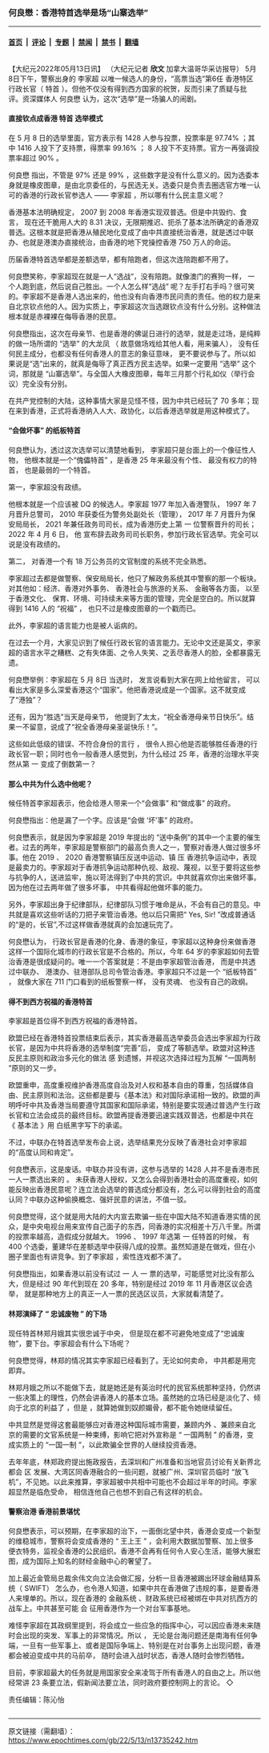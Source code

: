 ### 何良懋：香港特首选举是场“山寨选举”

---

#### [首页](../../../..?n13735242) &nbsp;|&nbsp; [评论](../../../../../epoch-comment?n13735242) &nbsp;|&nbsp; [专题](../../../../../epoch-special?n13735242) &nbsp;|&nbsp; [禁闻](../../../../../epoch-news?n13735242) &nbsp;|&nbsp; [禁书](../../../../../books?n13735242) &nbsp;|&nbsp; [翻墙](https://github.com/gfw-breaker/nogfw/blob/master/README.md?n13735242)


<div class="column" id="artbody" itemprop="articleBody">
 <!-- article content begin -->
 <p>
  【大纪元2022年05月13日讯】
  <span style="font-weight: 400;">
   （大纪元记者
  </span>
  <b>
   欣文
  </b>
  <span style="font-weight: 400;">
   加拿大温哥华采访报导）
  </span>
  5月8日下午，警察出身的
  <ok href="https://www.epochtimes.com/gb/tag/%E6%9D%8E%E5%AE%B6%E8%B6%85.html">
   李家超
  </ok>
  以唯一候选人的身份，“高票当选”第6任
  <ok href="https://www.epochtimes.com/gb/tag/%E9%A6%99%E6%B8%AF%E7%89%B9%E5%8C%BA.html">
   香港特区
  </ok>
  行政长官（
  <ok href="https://www.epochtimes.com/gb/tag/%E7%89%B9%E9%A6%96.html">
   特首
  </ok>
  ）。但他不仅没有得到西方国家的祝贺，反而引来了质疑与批评。资深媒体人
  <ok href="https://www.epochtimes.com/gb/tag/%E4%BD%95%E8%89%AF%E6%87%8B.html">
   何良懋
  </ok>
  认为，这次“选举”是一场骗人的闹剧。
 </p>
 <h4>
  <b>
   直接钦点成香港
   <ok href="https://www.epochtimes.com/gb/tag/%E7%89%B9%E9%A6%96.html">
    特首
   </ok>
   选举模式
  </b>
 </h4>
 <p>
  <span style="font-weight: 400;">
   在
  </span>
  <span style="font-weight: 400;">
   5
  </span>
  <span style="font-weight: 400;">
   月
  </span>
  <span style="font-weight: 400;">
   8
  </span>
  <span style="font-weight: 400;">
   日的选举里面，官方表示有
  </span>
  <span style="font-weight: 400;">
   1428
  </span>
  <span style="font-weight: 400;">
   人参与投票，投票率是
  </span>
  <span style="font-weight: 400;">
   97.74%
  </span>
  <span style="font-weight: 400;">
   ；其中
  </span>
  <span style="font-weight: 400;">
   1416
  </span>
  <span style="font-weight: 400;">
   人投下了支持票，得票率
  </span>
  <span style="font-weight: 400;">
   99.16%
  </span>
  <span style="font-weight: 400;">
   ；
  </span>
  <span style="font-weight: 400;">
   8
  </span>
  <span style="font-weight: 400;">
   人投下不支持票。官方一再强调投票率超过
  </span>
  <span style="font-weight: 400;">
   90%
  </span>
  <span style="font-weight: 400;">
   。
  </span>
 </p>
 <p>
  <span style="font-weight: 400;">
   <ok href="https://www.epochtimes.com/gb/tag/%E4%BD%95%E8%89%AF%E6%87%8B.html">
    何良懋
   </ok>
   指出，不管是
  </span>
  <span style="font-weight: 400;">
   97%
  </span>
  <span style="font-weight: 400;">
   还是
  </span>
  <span style="font-weight: 400;">
   99%
  </span>
  <span style="font-weight: 400;">
   ，这些数字是没有什么意义的。因为选委本身就是橡皮图章，是由北京委任的，与民选无关。选委只是负责去圈选官方唯一认可的香港的行政长官参选人
  </span>
  <span style="font-weight: 400;">
   ——
  </span>
  <span style="font-weight: 400;">
   <ok href="https://www.epochtimes.com/gb/tag/%E6%9D%8E%E5%AE%B6%E8%B6%85.html">
    李家超
   </ok>
   ，所以哪有什么民主意义呢？
  </span>
 </p>
 <p>
  <span style="font-weight: 400;">
   香港基本法明确规定，
  </span>
  <span style="font-weight: 400;">
   2007
  </span>
  <span style="font-weight: 400;">
   到
  </span>
  <span style="font-weight: 400;">
   2008
  </span>
  <span style="font-weight: 400;">
   年香港实现双普选。但是中共毁约、食言，
  </span>
  <span style="font-weight: 400;">
   现在还干脆用人大的
  </span>
  <span style="font-weight: 400;">
   8.31
  </span>
  <span style="font-weight: 400;">
   决议，无限期推迟、扼杀了基本法所确定的香港双普选。这根本就是把香港从殖民地化变成了由中共直接统治香港，就是透过中联办、也就是港澳办直接统治，由香港的地下党操控香港
  </span>
  <span style="font-weight: 400;">
   750
  </span>
  <span style="font-weight: 400;">
   万人的命运。
  </span>
 </p>
 <p>
  <span style="font-weight: 400;">
   历届香港特首选举都是差额选举，都有陪跑者，但这次连陪跑都不用了。
  </span>
 </p>
 <p>
  <span style="font-weight: 400;">
  </span>
  <span style="font-weight: 400;">
   何良懋笑称，李家超现在就是一人“选战”，没有陪跑。就像澳门的赛狗一样，
  </span>
  <span style="font-weight: 400;">
   一个人跑到底，然后说自己胜出。一个人怎么样“选战”
  </span>
  <span style="font-weight: 400;">
   呢？左手打右手吗？很可笑的。李家超不是香港人选出来的，他也没有向香港市民问责的责任。他的权力是来自北京钦点他的人。因为实质上，李家超这次当选跟钦点没有什么分别。这种做法根本就是赤裸裸在侮辱香港的民意。
  </span>
 </p>
 <p>
  <span style="font-weight: 400;">
   何良懋指出，这次在母亲节、也是香港的佛诞日进行的选举，就是走过场，是纯粹的做一场所谓的
  </span>
  <span style="font-weight: 400;">
   “选举”
  </span>
  <span style="font-weight: 400;">
   的大龙凤
  </span>
  <span style="font-weight: 400;">
   （
  </span>
  <span style="font-weight: 400;">
   故意做场戏给其他人看，用来骗人），
  </span>
  <span style="font-weight: 400;">
   没有任何民主成分，也都没有任何香港人的意志的象征意味，
  </span>
  <span style="font-weight: 400;">
   更不要说参与了。所以如果说是“选”出来的，就真是侮辱了真正西方民主选举。如果一定要用
  </span>
  <span style="font-weight: 400;">
   “选举”
  </span>
  <span style="font-weight: 400;">
   这个词，那就是
  </span>
  <span style="font-weight: 400;">
   “山寨选举”。与全国人大橡皮图章，每年三月那个行礼如仪（举行会议）完全没有分别。
  </span>
 </p>
 <p>
  <span style="font-weight: 400;">
   在共产党控制的大陆，这种事情大家是见怪不怪，因为中共已经玩了
  </span>
  <span style="font-weight: 400;">
   70
  </span>
  <span style="font-weight: 400;">
   多年；现在来到香港，正式将香港纳入人大、政协化，以后香港选举就是用这种模式了。
  </span>
 </p>
 <h4>
  <b>
   “会做坏事”
  </b>
  <b>
   的纸板特首
  </b>
 </h4>
 <p>
  <span style="font-weight: 400;">
  </span>
  <span style="font-weight: 400;">
   何良懋认为，透过这次选举可以清楚地看到，
  </span>
  <span style="font-weight: 400;">
   李家超只是台面上的一个像征性人物，
  </span>
  <span style="font-weight: 400;">
   他根本就是一个“傀儡特首”
  </span>
  <span style="font-weight: 400;">
   ，是香港
  </span>
  <span style="font-weight: 400;">
   25
  </span>
  <span style="font-weight: 400;">
   年来最没有个性、
  </span>
  <span style="font-weight: 400;">
   最没有权力的特首，
  </span>
  <span style="font-weight: 400;">
   也是最弱的一个特首。
  </span>
 </p>
 <p>
  <span style="font-weight: 400;">
   第一，李家超没有政绩。
  </span>
 </p>
 <p>
  <span style="font-weight: 400;">
   他根本就是一个应该被
  </span>
  <span style="font-weight: 400;">
   DQ
  </span>
  <span style="font-weight: 400;">
   的候选人。李家超
  </span>
  <span style="font-weight: 400;">
   1977
  </span>
  <span style="font-weight: 400;">
   年加入香港警队，
  </span>
  <span style="font-weight: 400;">
   1997
  </span>
  <span style="font-weight: 400;">
   年
  </span>
  <span style="font-weight: 400;">
   7
  </span>
  <span style="font-weight: 400;">
   月晋升总警司，
  </span>
  <span style="font-weight: 400;">
   2010
  </span>
  <span style="font-weight: 400;">
   年获委任为警务处副处长（管理），
  </span>
  <span style="font-weight: 400;">
   2017
  </span>
  <span style="font-weight: 400;">
   年
  </span>
  <span style="font-weight: 400;">
   7
  </span>
  <span style="font-weight: 400;">
   月晋升为保安局局长，
  </span>
  <span style="font-weight: 400;">
   2021
  </span>
  <span style="font-weight: 400;">
   年兼任政务司司长，成为香港历史上第
  </span>
  <span style="font-weight: 400;">
   一
  </span>
  <span style="font-weight: 400;">
   位警察晋升的司长；
  </span>
  <span style="font-weight: 400;">
   2022
  </span>
  <span style="font-weight: 400;">
   年
  </span>
  <span style="font-weight: 400;">
   4
  </span>
  <span style="font-weight: 400;">
   月
  </span>
  <span style="font-weight: 400;">
   6
  </span>
  <span style="font-weight: 400;">
   日，
  </span>
  <span style="font-weight: 400;">
   他
  </span>
  <span style="font-weight: 400;">
   宣布辞去政务司司长职务，参加行政长官选举。完全可以说是没有政绩的。
  </span>
 </p>
 <p>
  <span style="font-weight: 400;">
  </span>
  <span style="font-weight: 400;">
   第二，
  </span>
  <span style="font-weight: 400;">
   对香港一个有
  </span>
  <span style="font-weight: 400;">
   18
  </span>
  <span style="font-weight: 400;">
   万公务员的文官制度的系统不完全熟悉。
  </span>
 </p>
 <p>
  <span style="font-weight: 400;">
   李家超过去都是做警察、保安局局长，他只了解政务系统其中警察的那一个板块。对其他如：经济、香港对外事务、
  </span>
  <span style="font-weight: 400;">
   香港社会与旅游的关系、
  </span>
  <span style="font-weight: 400;">
   金融等各方面，
  </span>
  <span style="font-weight: 400;">
   以至于香港文化、
  </span>
  <span style="font-weight: 400;">
   保育、环境、可持续未来等方面的管理，完全是空白的。所以就算得到
  </span>
  <span style="font-weight: 400;">
   1416
  </span>
  <span style="font-weight: 400;">
   人的
  </span>
  <span style="font-weight: 400;">
   “祝福”
  </span>
  <span style="font-weight: 400;">
   ，
  </span>
  <span style="font-weight: 400;">
   也只不过是橡皮图章的一个戳而已。
  </span>
 </p>
 <p>
  <span style="font-weight: 400;">
   此外，李家超的语言能力也是被人诟病的。
  </span>
 </p>
 <p>
  <span style="font-weight: 400;">
   在过去一个月，大家见识到了候任行政长官的语言能力。无论中文还是英文，李家超的语言水平之糟糕、之有失体面、之令人失笑、之丢尽香港人的脸，全都暴露无遗。
  </span>
 </p>
 <p>
  <span style="font-weight: 400;">
  </span>
  <span style="font-weight: 400;">
   何良懋举例：李家超在
  </span>
  <span style="font-weight: 400;">
   5
  </span>
  <span style="font-weight: 400;">
   月
  </span>
  <span style="font-weight: 400;">
   8日
  </span>
  <span style="font-weight: 400;">
   当选时，
  </span>
  <span style="font-weight: 400;">
   发言说看到大家在网上给他留言，
  </span>
  <span style="font-weight: 400;">
   可以看出大家是多么深爱香港这个“国家”。他把香港说成是一个国家。这不就变成了“港独”？
  </span>
 </p>
 <p>
  <span style="font-weight: 400;">
   还有，因为“胜选”当天是母亲节，
  </span>
  <span style="font-weight: 400;">
   他提到了太太，“祝全香港母亲节日快乐”。结果一不留意，说成了“祝全香港母亲圣诞快乐！”。
  </span>
 </p>
 <p>
  <span style="font-weight: 400;">
   这些如此低级的错误、不符合身份的言行
  </span>
  <span style="font-weight: 400;">
   ，
  </span>
  <span style="font-weight: 400;">
   很令人担心他是否能够胜任香港的行政长官一职；同时也令一般香港人感觉到，为什么经过
  </span>
  <span style="font-weight: 400;">
   25
  </span>
  <span style="font-weight: 400;">
   年，香港的治理水平突然从第
  </span>
  <span style="font-weight: 400;">
   一
  </span>
  <span style="font-weight: 400;">
   变成了倒数第一？
  </span>
 </p>
 <h4>
  <span style="font-weight: 400;">
  </span>
  <strong>
   那么中共为什么选中他呢？
  </strong>
 </h4>
 <p>
  <span style="font-weight: 400;">
   候任特首李家超表示，他会给港人带来一个“会做事”
  </span>
  <span style="font-weight: 400;">
   和“做成事”
  </span>
  <span style="font-weight: 400;">
   的政府。
  </span>
 </p>
 <p>
  <span style="font-weight: 400;">
  </span>
  <span style="font-weight: 400;">
   何良懋指出：他是漏了一个字。应该是“会做
  </span>
  <span style="font-weight: 400;">
   ‘坏’事”
  </span>
  <span style="font-weight: 400;">
   的政府。
  </span>
 </p>
 <p>
  <span style="font-weight: 400;">
   何良懋表示，就是因为李家超是
  </span>
  <span style="font-weight: 400;">
   2019
  </span>
  <span style="font-weight: 400;">
   年提出的
  </span>
  <span style="font-weight: 400;">
   “送中条例”的其中一个主要的催生者。过去的两年，李家超是警察部门的最高负责人之一，警察对香港人做过很多坏事。他在
  </span>
  <span style="font-weight: 400;">
   2019
  </span>
  <span style="font-weight: 400;">
   、
  </span>
  <span style="font-weight: 400;">
   2020
  </span>
  <span style="font-weight: 400;">
   香港警察镇压反送中运动、镇
  </span>
  <span style="font-weight: 400;">
   压
  </span>
  <span style="font-weight: 400;">
   香港抗争运动中，表现是最卖力的。李家超对于香港抗争运动那种仇视、敌视、蔑视，以至于要将这些参与抗争的人，送进监牢，施以苛法得到了中共的赏识。中共就喜欢你出来做坏事。
  </span>
  <span style="font-weight: 400;">
   因为他在过去两年做了很多坏事，
  </span>
  <span style="font-weight: 400;">
   中共看得起他做坏事的能力。
  </span>
 </p>
 <p>
  <span style="font-weight: 400;">
   另外，李家超出身于纪律部队，纪律部队习惯于唯命是从，不会有自己的意见。中共就是喜欢这些听话的刀把子来管治香港。他以后只需把“
  </span>
  <span style="font-weight: 400;">
   Yes, Sir!
  </span>
  <span style="font-weight: 400;">
   ”改成普通话的“是的，长官”,不过这样做香港就真的会加速玩完了。
  </span>
 </p>
 <p>
  <span style="font-weight: 400;">
   何良懋认为，
  </span>
  <span style="font-weight: 400;">
   行政长官是香港的化身、香港的象征，李家超以这种身份来做香港这样一个国际化城市的行政长官是不合格的。所以，今年
  </span>
  <span style="font-weight: 400;">
   64
  </span>
  <span style="font-weight: 400;">
   岁的李家超如何去管治香港是很成疑问的。唯一一个答案就是：不是由李家超管治香港，
  </span>
  <span style="font-weight: 400;">
   而是中共透过中联办、
  </span>
  <span style="font-weight: 400;">
   港澳办、驻港部队总司令管治香港。李家超只不过是一个
  </span>
  <span style="font-weight: 400;">
   “纸板特首”
  </span>
  <span style="font-weight: 400;">
   ，
  </span>
  <span style="font-weight: 400;">
   就像大家在
  </span>
  <span style="font-weight: 400;">
   711
  </span>
  <span style="font-weight: 400;">
   门口看到的纸板警察一样，
  </span>
  <span style="font-weight: 400;">
   没有灵魂、
  </span>
  <span style="font-weight: 400;">
   也没有自己的政纲。
  </span>
 </p>
 <h4>
  <b>
   得不到西方祝福的香港特首
  </b>
 </h4>
 <p>
  <span style="font-weight: 400;">
   李家超是首位得不到西方祝福的香港特首。
  </span>
 </p>
 <p>
  <span style="font-weight: 400;">
   欧盟已经在香港特首投票结束后表示，其实香港最高选举委员会选出李家超为行政长官，是因为中共将香港的选举制度“完善”后，
  </span>
  <span style="font-weight: 400;">
   变成了等额选举。欧盟对这种违反民主原则和政治多元化的做法
  </span>
  <span style="font-weight: 400;">
   感
  </span>
  <span style="font-weight: 400;">
   到遗憾，并视这次选择过程为瓦解
  </span>
  <span style="font-weight: 400;">
   “一国两制
  </span>
  <span style="font-weight: 400;">
   ”原则的又一步。
  </span>
 </p>
 <p>
  <span style="font-weight: 400;">
   欧盟重申，高度重视维护香港高度自治及对人权和基本自由的尊重，包括媒体自由、民主原则和法治。这些都是要与《基本法》和对国际承诺相一致的。欧盟的声明呼吁中共及香港当局要遵守其国家和国际承诺，特别是要实现通过普选产生行政长官和立法会成员的最终目标。欧盟再提香港要迅速实践双普选，也都是中共在
  </span>
  <span style="font-weight: 400;">
   《
  </span>
  <span style="font-weight: 400;">
   基本法
  </span>
  <span style="font-weight: 400;">
   》用
  </span>
  <span style="font-weight: 400;">
   白纸黑字写下的承诺。
  </span>
 </p>
 <p>
  <span style="font-weight: 400;">
   不过，中联办在特首选举发布会上说，选举结果充分反映了香港社会对李家超的“高度认同和肯定”。
  </span>
 </p>
 <p>
  <span style="font-weight: 400;">
   何良懋表示，这是废话。中联办并没有讲，这参与选举的
  </span>
  <span style="font-weight: 400;">
   1428
  </span>
  <span style="font-weight: 400;">
   人并不是香港市民一人一票选出来的
  </span>
  <span style="font-weight: 400;">
   。
  </span>
  <span style="font-weight: 400;">
   未获香港人授权，又怎么会得到香港社会的高度重视，如何能反映出香港民意呢？连立法会选举的普选成分都没有，怎么可以得到社会的高度认同？中联办这种偷换概念、强奸民意的讲法，不值一驳。
  </span>
 </p>
 <p>
  <span style="font-weight: 400;">
   何良懋觉得，这个就是用大陆的大内宣去欺骗一些在中国大陆不知道香港实情的民众，是中央电视台用来宣传自己面子的东西，同香港的实况相差十万八千里。所谓的投票率越高，造假成分就越大。
  </span>
  <span style="font-weight: 400;">
   1996
  </span>
  <span style="font-weight: 400;">
   、
  </span>
  <span style="font-weight: 400;">
   1997
  </span>
  <span style="font-weight: 400;">
   年选第
  </span>
  <span style="font-weight: 400;">
   一
  </span>
  <span style="font-weight: 400;">
   任特首的时候，
  </span>
  <span style="font-weight: 400;">
   有
  </span>
  <span style="font-weight: 400;">
   400
  </span>
  <span style="font-weight: 400;">
   个选委，董建华在差额选举中获得八成的投票。虽然知道是在做戏，但在小圈子里面也有讲竞争。到了李家超
  </span>
  <span style="font-weight: 400;">
   ，索性连戏都不演了。
  </span>
 </p>
 <p>
  <span style="font-weight: 400;">
   何良懋指出，如果香港以前没有试过
  </span>
  <span style="font-weight: 400;">
   一
  </span>
  <span style="font-weight: 400;">
   人
  </span>
  <span style="font-weight: 400;">
   一
  </span>
  <span style="font-weight: 400;">
   票的选举，可能感觉对比没有那么大，但是经过
  </span>
  <span style="font-weight: 400;">
   90
  </span>
  <span style="font-weight: 400;">
   年代到现在
  </span>
  <span style="font-weight: 400;">
   20
  </span>
  <span style="font-weight: 400;">
   多年，特别是经过
  </span>
  <span style="font-weight: 400;">
   2019
  </span>
  <span style="font-weight: 400;">
   年
  </span>
  <span style="font-weight: 400;">
   11
  </span>
  <span style="font-weight: 400;">
   月香港区议会选举，
  </span>
  <span style="font-weight: 400;">
   就是那种地方上的真正一人一票的民选区议员，大家就看清楚了。
  </span>
 </p>
 <h4>
  <b>
   林郑演绎了
  </b>
  <b>
   “
  </b>
  <b>
   忠诚废物
  </b>
  <b>
   ”
  </b>
  <b>
   的下场
  </b>
 </h4>
 <p>
  <span style="font-weight: 400;">
   现任特首林郑月娥其实很忠诚于中央，
  </span>
  <span style="font-weight: 400;">
   但是现在都不可避免地变成了“忠诚废物”，要下台。李家超会有什么下场呢？
  </span>
 </p>
 <p>
  <span style="font-weight: 400;">
   何良懋觉得，林郑的情况其实李家超已经看到了。无论如何卖命，
  </span>
  <span style="font-weight: 400;">
   中共都是用完即弃。
  </span>
 </p>
 <p>
  <span style="font-weight: 400;">
  </span>
  <span style="font-weight: 400;">
   林郑月娥之所以不能做下去，就是她还是有英治时代的民官系统那种坚持，仍然讲一些决策上的理性，仍然会讲香港人的基本立场。虽然她的立场已经是淡化了、倾向于北京的利益了
  </span>
  <span style="font-weight: 400;">
   ，但是
  </span>
  <span style="font-weight: 400;">
   ，就算她做到奴颜媚骨，都不能令她继续留任。
  </span>
 </p>
 <p>
  <span style="font-weight: 400;">
   中共显然是觉得这套最能够应对香港这种国际城市需要，兼顾内外
  </span>
  <span style="font-weight: 400;">
   、兼顾来自北京的需要的文官系统是一种束缚，影响它把对外宣称是
  </span>
  <span style="font-weight: 400;">
   “
  </span>
  <span style="font-weight: 400;">
   一国两制
  </span>
  <span style="font-weight: 400;">
   ”
  </span>
  <span style="font-weight: 400;">
   的香港，变成实质上的
  </span>
  <span style="font-weight: 400;">
   “一国一制
  </span>
  <span style="font-weight: 400;">
   ”，以此欺骗全世界的人继续投资香港。
  </span>
 </p>
 <p>
  <span style="font-weight: 400;">
   去年年底，林郑政府提出施政报告，去深圳和广州准备和当地官员讨论有关新界北都会
  </span>
  <span style="font-weight: 400;">
   区
  </span>
  <span style="font-weight: 400;">
   发展、大湾区同香港融合的一些问题，就被广州、深圳官员临时
  </span>
  <span style="font-weight: 400;">
   “放飞机”，不见她。以此来推算，李家超被中共相中可能也不会超过半年的时间。李家超显然是临危受命，
  </span>
  <span style="font-weight: 400;">
   相信连他自己也想不到自己有这样的机会。
  </span>
 </p>
 <h4>
  <b>
   警察治港
  </b>
  <b>
  </b>
  <b>
   香港前景堪忧
  </b>
 </h4>
 <p>
  <span style="font-weight: 400;">
   何良懋表示，可以预期，在李家超的治下，一面倒北望中共，香港会变成一个新型的维稳城市，警察将会变成香港的
  </span>
  <span style="font-weight: 400;">
   “
  </span>
  <span style="font-weight: 400;">
   王上王
  </span>
  <span style="font-weight: 400;">
   ”
  </span>
  <span style="font-weight: 400;">
   ，会利用大数据加警察、加上很多便衣特务，监视全香港的公民组织。香港不会再有任何令人安心生活，能够大展宏图，成为国际上知名的财经金融中心的奢望了。
  </span>
 </p>
 <p>
  <span style="font-weight: 400;">
   加上最近金管局总裁余伟文向立法会做汇报，分析一旦香港被踢出环球金融结算系统（
  </span>
  <span style="font-weight: 400;">
   SWIFT）
  </span>
  <span style="font-weight: 400;">
   怎么办，也令港人知道，如果中共在香港做了违规的事，是要香港人来埋单的。所以，现在香港的
   <ok href="https://www.epochtimes.com/gb/tag/%E9%87%91%E8%9E%8D%E7%B3%BB%E7%BB%9F.html">
    金融系统
   </ok>
   、财政系统已经被绑在中共对抗西方的战车上。中共甚至可能
  </span>
  <span style="font-weight: 400;">
   会
  </span>
  <span style="font-weight: 400;">
   征用香港作为一个对台军事基地。
  </span>
 </p>
 <p>
  <span style="font-weight: 400;">
   难怪李家超在其政纲里提到，将会成立一些应急的指挥中心，可以因应香港未来随时会出现的突发、军事上的非常情况。所以
  </span>
  <span style="font-weight: 400;">
   ，
  </span>
  <span style="font-weight: 400;">
   无论是台海问题还是南海有任何争端，一旦有一些军事上、或者是国际争端上、特别是在对台事务上出现问题，香港都会被迫变成中共的马前卒，
  </span>
  <span style="font-weight: 400;">
   随时会进入战时状态，香港人随时会惨烈牺牲。
  </span>
 </p>
 <p>
  <span style="font-weight: 400;">
   目前，李家超最大的任务就是用国家安全来凌驾于所有香港人的自由之上。所以他经常讲
  </span>
  <span style="font-weight: 400;">
   23
  </span>
  <span style="font-weight: 400;">
   条要立法，假新闻法要立法，同时政府要控制网上的言论。
  </span>
  <span style="font-weight: 400;">
   ◇
  </span>
 </p>
 <p>
 </p>
 <p>
  <span style="font-weight: 400;">
   责任编辑：陈沁怡
  </span>
 </p>
 <p>
 </p>
 <!-- article content end -->
</div>


---

原文链接（需翻墙）：https://www.epochtimes.com/gb/22/5/13/n13735242.htm